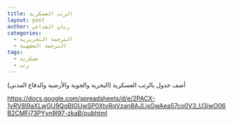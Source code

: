 ```yaml
---
title: الرتب العسكرية
layout: post
author: ريان الفداغي
categories:
  - الترجمة التحريرية
  - الترجمة الشفهية
tags:
  - عسكرية
  - رتب
---
```


أضف جدول بالرتب العسكرية (البحرية والجوية والأرضية والدفاع المدني)

https://docs.google.com/spreadsheets/d/e/2PACX-1vRV8I9aXLwGU9QgBIGUwSP0XtyRqVzan8AJLjsGwAea57co0V3_U3iwO06B2CMFj73PYvn9I97-zkaB/pubhtml